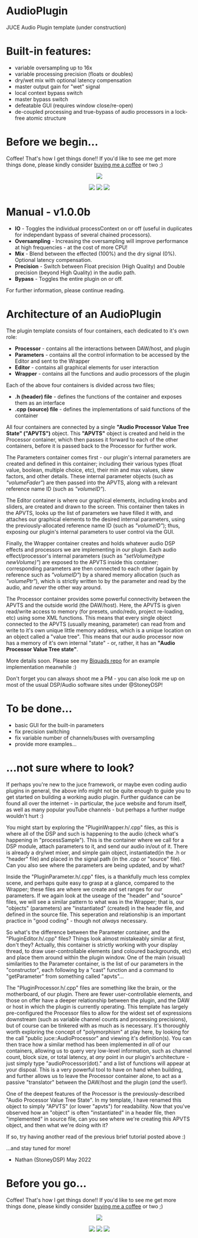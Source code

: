 # AudioPlugin
JUCE Audio Plugin template (under construction)

# Built-in features:
+ variable oversampling up to 16x
+ variable processing precision (floats or doubles)
+ dry/wet mix with optional latency compensation
+ master output gain for "wet" signal
+ local context bypass switch
+ master bypass switch
+ defeatable GUI (requires window close/re-open)
+ de-coupled processing and true-bypass of audio processors in a lock-free atomic structure

# Before we begin...

Coffee! That's how I get things done!! If you'd like to see me get more things done, please kindly consider <a href="https://www.patreon.com/bePatron?u=8549187" data-patreon-widget-type="become-patron-button">buying me a coffee</a> or two ;)

<p align="center">
 <a href= "https://paypal.me/StoneyDSPAudio?country.x=ES&locale.x=en_US"><img src="https://www.paypalobjects.com/en_US/i/btn/btn_donate_SM.gif"/></a>
</p>

<p align="center">
 <a href= "https://twitter.com/Stoney_DSP/"><img src="https://github.com/StoneyDSP/StoneyDSP/blob/a075caeedffe23b2733ee38b12f9800f62aab9c2/Assets/twitter.png"/></a>
 <a href= "https://www.instagram.com/stoney_dsp/"><img src="https://github.com/StoneyDSP/StoneyDSP/blob/2253d684ba99e6c072353a94b49315162c381406/Assets/instagram.png"/></a>
 <a href= "https://www.facebook.com/StoneyDSP.Audio/"><img src="https://github.com/StoneyDSP/StoneyDSP/blob/9608562b09ee2708affd0c31117fc25a235672d9/Assets/facebook.png"/></a>
</p>

# Manual - v1.0.0b

+ **IO** - Toggles the individual processContext on or off (useful in duplicates for independant bypass of several chained processors).
+ **Oversampling** - Increasing the oversampling will improve performance at high frequencies - at the cost of more CPU!
+ **Mix** - Blend between the effected (100%) and the dry signal (0%). Optional latency compensation.
+ **Precision** - Switch between Float precision (High Quality) and Double precision (beyond High Quality) in the audio path.
+ **Bypass** - Toggles the entire plugin on or off.

For further information, please continue reading. 

# Architecture of an AudioPlugin

The plugin template consists of four containers, each dedicated to it's own role:

+ **Processor** - contains all the interactions between DAW/host, and plugin
+ **Parameters** - contains all the control information to be accessed by the Editor and sent to the Wrapper
+ **Editor** - contains all graphical elements for user interaction
+ **Wrapper** - contains all the functions and audio processors of the plugin

Each of the above four containers is divided across two files;

+ **.h (header) file** - defines the functions of the container and exposes them as an interface
+ **.cpp (source) file** - defines the implementations of said functions of the container

All four containers are connected by a single **"Audio Processor Value Tree State" ("APVTS")** object. This **"APVTS"** object is created and held in the Processor container, which then passes it forward to each of the other containers, before it is passed back to the Processor for further work.

The Parameters container comes first - our plugin's internal parameters are created and defined in this container; including their various types (float value, boolean, multiple choice, etc), their min and max values, skew factors, and other details. These internal parameter objects (such as *"volumeFader"*) are then passed into the APVTS, along with a relevant reference name ID (such as *"volumeID"*).

The Editor container is where our graphical elements, including knobs and sliders, are created and drawn to the screen. This container then takes in the APVTS, looks up the list of parameters we have filled it with, and attaches our graphical elements to the desired internal parameters, using the previously-allocated reference name ID (such as *"volumeID"*); thus, exposing our plugin's internal parameters to user control via the GUI. 

Finally, the Wrapper container creates and holds whatever audio DSP effects and processors we are implementing in our plugin. Each audio effect/processor's internal parameters (such as *"setVolume(type newVolume)"*) are exposed to the APVTS inside this container; corresponding parameters are then connected to each other (again by reference such as *"volumeID"*) by a shared memory allocation (such as *"volumePtr"*), which is strictly written to by the parameter and read by the audio, and *never* the other way around.

The Processor container provides some powerful connectivity between the APVTS and the outside world (the DAW/host). Here, the APVTS is given read/write access to memory (for presets, undo/redo, project re-loading, etc) using some XML functions. This means that every single object connected to the APVTS (usually meaning, parameter) can read from and write to it's own unique little memory address, which is a unique location on an object called a "value tree". This means that our audio processor now has a memory of it's own internal "state" - or, rather, it has an **"Audio Processor Value Tree state"**.

More details soon. Please see my [Biquads repo](https://github.com/StoneyDSP/Biquads) for an example implementation meanwhile :)

Don't forget you can always shoot me a PM - you can also look me up on most of the usual DSP/Audio software sites under @StoneyDSP!

# To be done...
+ basic GUI for the built-in parameters
+ fix precision switching
+ fix variable number of channels/buses with oversampling
+ provide more examples...

# ...not sure where to look?

If perhaps you're new to the juce framework, or maybe even coding audio plugins in general, the above info might not be quite enough to guide you to get started on building a working audio plugin. Further guidance can be found all over the internet - in particular, the juce website and forum itself, as well as many popular youTube channels - but perhaps a further nudge wouldn't hurt :)

You might start by exploring the "PluginWrapper.h/.cpp" files, as this is where all of the DSP and such is happening to the audio (check what's happening in "processSample"). This is the container where we call for a DSP module, attach parameters to it, and send our audio in/out of it. There is already a dry/wet mixer, and simple gain object, instantiated(in the .h or "header" file) and placed in the signal path (in the .cpp or "source" file). Can you also see where the parameters are being updated, and by what?

Inside the "PluginParameter.h/.cpp" files, is a thankfully much less complex scene, and perhaps quite easy to grasp at a glance, compared to the Wrapper; these files are where we create and set ranges for our parameters. If we again look at the useage of the "header" and "source" files, we will see a similar pattern to what was in the Wrapper; that is, our "objects" (parameters) are "instantiated" (created) in the header file, and defined in the source file. This seperation and relationship is an important practice in "good coding" - though not *always* necessary.

So what's the difference between the Parameter container, and the "PluginEditor.h/.cpp" files? Things look almost mistakeably similar at first, don't they? Actually, this container is strictly working with your display thread, to draw user-controllable elements (and coloured backgrounds, etc) and place them around within the plugin window. One of the main (visual) similarities to the Parameter container, is the list of our parameters in the "constructor", each following by a "cast" function and a command to "getParameter" from something called "apvts"...

The "PluginProcessor.h/.cpp" files are something like the brain, or the motherboard, of our plugin. There are fewer user-controllable elements, and those on offer have a deeper relationship between the plugin, and the DAW or host in which the plugin is currently operating. This template has largely pre-configured the Processor files to allow for the widest set of expressions downstream (such as variable channel counts and processing precisions), but of course can be tinkered with as much as is necessary. It's thoroughly worth exploring the concept of "polymorphism" at play here, by looking for the call "public juce::AudioProcessor" and viewing it's definition(s). You can then trace how a similar method has been implemented in *all* of our containers, allowing us to query very low-level information, such as channel count, block size, or total latency, at *any* point in our plugin's architecture - just simply type "audioProcessor(dot)." and a list of functions will appear at your dispoal. This is a very powerful tool to have on hand when building, and further allows us to leave the Processor container alone, to act as a passive "translator" between the DAW/host and the plugin (*and* the user!).

One of the deepest features of the Processor is the previously-described "Audio Processor Value Tree State". In my template, I have renamed this object to simply "APVTS" (or lower "apvts") for readability. Now that you've observed how an "object" is often "instantiated" in a header file, then "implemented" in source file, can you see where we're creating this APVTS object, and then what we're doing with it?

If so, try having another read of the previous brief tutorial posted above :) 

...and stay tuned for more!

- Nathan (StoneyDSP) May 2022

# Before you go...

Coffee! That's how I get things done!! If you'd like to see me get more things done, please kindly consider <a href="https://www.patreon.com/bePatron?u=8549187" data-patreon-widget-type="become-patron-button">buying me a coffee</a> or two ;)

<p align="center">
 <a href= "https://paypal.me/StoneyDSPAudio?country.x=ES&locale.x=en_US"><img src="https://www.paypalobjects.com/en_US/i/btn/btn_donate_SM.gif"/></a>
</p>

<p align="center">
 <a href= "https://twitter.com/Stoney_DSP/"><img src="https://github.com/StoneyDSP/StoneyDSP/blob/a075caeedffe23b2733ee38b12f9800f62aab9c2/Assets/twitter.png"/></a>
 <a href= "https://www.instagram.com/stoney_dsp/"><img src="https://github.com/StoneyDSP/StoneyDSP/blob/2253d684ba99e6c072353a94b49315162c381406/Assets/instagram.png"/></a>
 <a href= "https://www.facebook.com/StoneyDSP.Audio/"><img src="https://github.com/StoneyDSP/StoneyDSP/blob/9608562b09ee2708affd0c31117fc25a235672d9/Assets/facebook.png"/></a>
</p>
